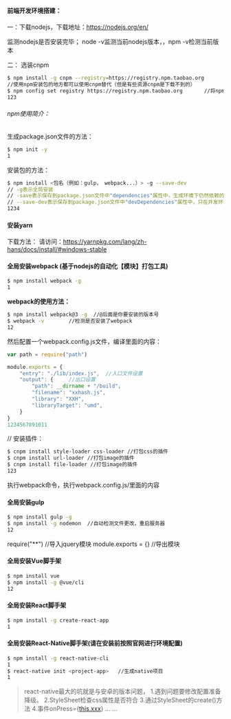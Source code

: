 #### 前端开发环境搭建：

一：下载nodejs，下载地址：https://nodejs.org/en/

监测nodejs是否安装完毕； node -v监测当前nodejs版本，，npm -v检测当前版本

二： 选装cnpm

```bash
$ npm install -g cnpm --registry=https://registry.npm.taobao.org
//使用npm安装包的地方都可以使用cnpm替代（但是有些资源cnpm是下载不到的）
$ npm config set registry https://registry.npm.taobao.org		//将npm设置使用cnpm
123
```

###### npm使用简介：

生成package.json文件的方法：

```bash
$ npm init -y
1
```

安装包的方法：

```bash
$ npm install <包名（例如：gulp， webpack...）> -g --save-dev
// -g表示全局安装
// -save表示保存到package.json文件中"dependencies"属性中，生成环境下仍然依赖的包，使用-save,可以简写为-S
// --save-dev表示保存到package.json文件中"devDependencies"属性中，只在开发环境下使用到的依赖包，使用--sabe-dev,可简写为-D
1234
```

#### 安装yarn

下载方法：
请访问：https://yarnpkg.com/lang/zh-hans/docs/install/#windows-stable

#### 全局安装webpack (基于nodejs的自动化【模块】打包工具)

```bash
$ npm install webpack -g
1
```

**webpack的使用方法：**

```bash
$ npm install webpack@3 -g  //@后面是你要安装的版本号
$ webpack -v		//检测是否安装了webpack
12
```

然后配置一个webpack.config.js文件，编译里面的内容：

```js
var path = require("path")

module.exports = {
	"entry": "./lib/index.js",	//入口文件设置
	"output": {		//出口设置
		"path": __dirname + "/build",
		"filename": "xxhash.js", 
		"library": "XXH", 
		"libraryTarget": "umd",
	}
}
1234567891011
```

// 安装插件：

```bash
$ cnpm install style-loader css-loader //打包css的插件
$ cnpm install url-loader //打包image的插件
$ cnpm install file-loader //打包image的插件
123
```

执行webpack命令，执行webpack.config.js/里面的内容

#### 全局安装gulp

```bash
$ npm install gulp -g
$ npm install -g nodemon  //自动检测文件更改，重启服务器
12
```

require("**") //导入jquery模块
module.exports = {} //导出模块

#### 全局安装Vue脚手架

```bash
$ npm install vue
$ npm install -g @vue/cli
12
```

#### 全局安装React脚手架

```bash
$ npm install -g create-react-app
1
```

#### 全局安装React-Native脚手架(请在安装前按照官网进行环境配置)

```bash
$ npm install -g react-native-cli
1
$ react-native init <project-app>	//生成native项目
1
```

> react-native最大的坑就是与安卓的版本问题，
> 1.遇到问题要修改配置准备降级。
> 2.StyleSheet检查css属性是否符合
> 3.通过StyleSheet的create()方法
> 4.事件onPress={[this.xxx](http://this.xxx/)}
> … …